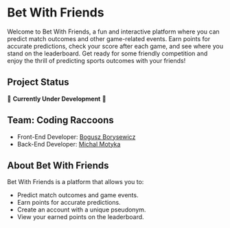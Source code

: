 # Bet With Friends

Welcome to Bet With Friends, a fun and interactive platform where you can predict match outcomes and other game-related events. Earn points for accurate predictions,
 check your score after each game, and see where you stand on the leaderboard.
 Get ready for some friendly competition and enjoy the thrill of predicting sports outcomes with your friends!

## Project Status

🚧 **Currently Under Development** 🚧

## Team: Coding Raccoons

- Front-End Developer: [Bogusz Borysewicz](https://github.com/KathidB)
- Back-End Developer: [Michal Motyka](https://github.com/MichalMotyka)

## About Bet With Friends

Bet With Friends is a platform that allows you to:

- Predict match outcomes and game events.
- Earn points for accurate predictions.
- Create an account with a unique pseudonym.
- View your earned points on the leaderboard.